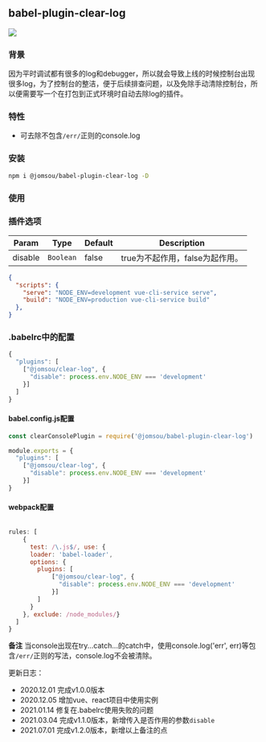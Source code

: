 ## babel-plugin-clear-log
![](https://img.shields.io/badge/version-1.2.0-orange)
### 背景
因为平时调试都有很多的log和debugger，所以就会导致上线的时候控制台出现很多log，为了控制台的整洁，便于后续排查问题，以及免除手动清除控制台，所以便需要写一个在打包到正式环境时自动去除log的插件。

### 特性
- 可去除不包含`/err/`正则的console.log

### 安装
```bash
npm i @jomsou/babel-plugin-clear-log -D
```
### 使用

### 插件选项

| Param | Type | Default | Description |
| --- | --- | --- | --- |
| disable | <code>Boolean</code> | false | true为不起作用，false为起作用。 |


```json
{
  "scripts": {
    "serve": "NODE_ENV=development vue-cli-service serve",
    "build": "NODE_ENV=production vue-cli-service build"
  },
}

```

### .babelrc中的配置
```js
{
  "plugins": [
    ["@jomsou/clear-log", {
      "disable": process.env.NODE_ENV === 'development'
    }]
  ]
}
```
#### babel.config.js配置
```js
const clearConsolePlugin = require('@jomsou/babel-plugin-clear-log')

module.exports = {
  "plugins": [
    ["@jomsou/clear-log", {
      "disable": process.env.NODE_ENV === 'development'
    }]
}
```

#### webpack配置
```js

rules: [
    {
      test: /\.js$/, use: {
      loader: 'babel-loader',
      options: {
        plugins: [
            ["@jomsou/clear-log", {
              "disable": process.env.NODE_ENV === 'development'
            }]
        ]
      }
    }, exclude: /node_modules/}
  ]
}
```
**备注**
当console出现在try...catch...的catch中，使用console.log('err', err)等包含`/err/`正则的写法，console.log不会被清除。

更新日志：

- 2020.12.01 完成v1.0.0版本
- 2020.12.05 增加vue、react项目中使用实例
- 2021.01.14 修复在.babelrc使用失败的问题
- 2021.03.04 完成v1.1.0版本，新增传入是否作用的参数`disable`
- 2021.07.01 完成v1.2.0版本，新增以上备注的点
